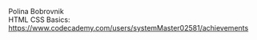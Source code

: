 Polina Bobrovnik <br>
HTML CSS Basics: https://www.codecademy.com/users/systemMaster02581/achievements
